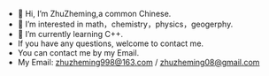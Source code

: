 - 👋 Hi, I’m ZhuZheming,a common Chinese.
- 👀 I’m interested in math，chemistry，physics，geogerphy.
- 🌱 I’m currently learning C++.
- If you have any questions, welcome to contact me.
- You can contact me by my Email.
- My Email: zhuzheming998@163.com / zhuzheming08@gmail.com

<!---
ZhuZheming001/ZhuZheming001 is a ✨ special ✨ repository because its `README.md` (this file) appears on your GitHub profile.
You can click the Preview link to take a look at your changes.
--->

